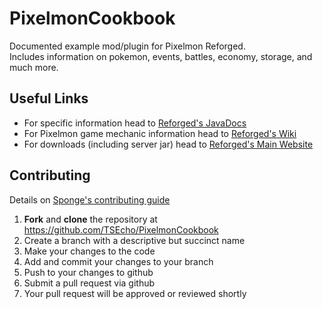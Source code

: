 # PixelmonCookbook
Documented example mod/plugin for Pixelmon Reforged. <br>
Includes information on pokemon, events, battles, economy, storage, and much more.

## Useful Links
 - For specific information head to [Reforged's JavaDocs](https://reforged.gg/docs/)
 - For Pixelmon game mechanic information head to [Reforged's Wiki](https://pixelmonmod.com/wiki/index.php?title=Main_Page)
 - For downloads (including server jar) head to [Reforged's Main Website](https://reforged.gg)

## Contributing

Details on [Sponge's contributing guide](https://docs.spongepowered.org/stable/en/contributing/howtogit.html)

1. **Fork** and **clone** the repository at https://github.com/TSEcho/PixelmonCookbook
2. Create a branch with a descriptive but succinct name
3. Make your changes to the code
4. Add and commit your changes to your branch
5. Push to your changes to github
6. Submit a pull request via github
7. Your pull request will be approved or reviewed shortly 

